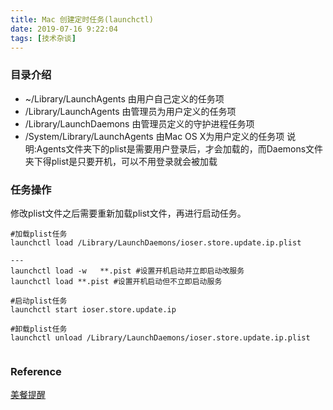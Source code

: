 ```yaml
---
title: Mac 创建定时任务(launchctl)
date: 2019-07-16 9:22:04
tags: [技术杂谈]
---
```


### 目录介绍
- ~/Library/LaunchAgents 由用户自己定义的任务项 
- /Library/LaunchAgents 由管理员为用户定义的任务项 
- /Library/LaunchDaemons 由管理员定义的守护进程任务项 
- /System/Library/LaunchAgents 由Mac OS X为用户定义的任务项 
说明:Agents文件夹下的plist是需要用户登录后，才会加载的，而Daemons文件夹下得plist是只要开机，可以不用登录就会被加载

<!-- more -->

### 任务操作

修改plist文件之后需要重新加载plist文件，再进行启动任务。

``` shell
#加载plist任务
launchctl load /Library/LaunchDaemons/ioser.store.update.ip.plist

---
launchctl load -w   **.pist #设置开机启动并立即启动改服务
launchctl load **.pist #设置开机启动但不立即启动服务 

#启动plist任务
launchctl start ioser.store.update.ip

#卸载plist任务
launchctl unload /Library/LaunchDaemons/ioser.store.update.ip.plist


```

### Reference
[美餐提醒](https://www.cnblogs.com/hanlingzhi/p/6505967.html)
